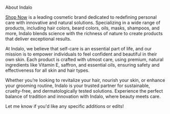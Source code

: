 About Indalo

<a href="https://www.indalo.com" target="_blank">Shop Now</a>
 is a leading cosmetic brand dedicated to redefining personal care with innovative and natural solutions. Specializing in a wide range of products, including hair colors, beard colors, oils, masks, shampoos, and more, Indalo blends science with the richness of nature to create products that deliver exceptional results.

At Indalo, we believe that self-care is an essential part of life, and our mission is to empower individuals to feel confident and beautiful in their own skin. Each product is crafted with utmost care, using premium, natural ingredients like Vitamin E, saffron, and essential oils, ensuring safety and effectiveness for all skin and hair types.

Whether you’re looking to revitalize your hair, nourish your skin, or enhance your grooming routine, Indalo is your trusted partner for sustainable, cruelty-free, and dermatologically tested solutions. Experience the perfect balance of tradition and innovation with Indalo, where beauty meets care.

Let me know if you'd like any specific additions or edits!

